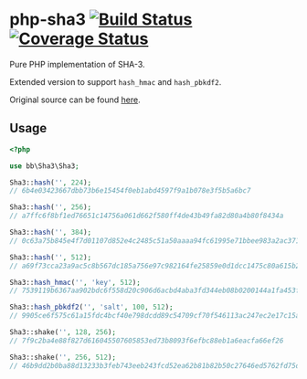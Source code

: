 # php-sha3   [![Build Status](https://app.travis-ci.com/danielmarschall/php-sha3.svg?branch=master)](https://app.travis-ci.com/github/danielmarschall/php-sha3/) [![Coverage Status](https://coveralls.io/repos/github/danielmarschall/php-sha3/badge.svg)](https://coveralls.io/github/danielmarschall/php-sha3)

Pure PHP implementation of SHA-3.

Extended version to support `hash_hmac` and `hash_pbkdf2`.

Original source can be found [here](https://github.com/0xbb/php-sha3).

## Usage

```php
<?php 

use bb\Sha3\Sha3;

Sha3::hash('', 224);
// 6b4e03423667dbb73b6e15454f0eb1abd4597f9a1b078e3f5b5a6bc7

Sha3::hash('', 256);
// a7ffc6f8bf1ed76651c14756a061d662f580ff4de43b49fa82d80a4b80f8434a

Sha3::hash('', 384);
// 0c63a75b845e4f7d01107d852e4c2485c51a50aaaa94fc61995e71bbee983a2ac3713831264adb47fb6bd1e058d5f004

Sha3::hash('', 512);
// a69f73cca23a9ac5c8b567dc185a756e97c982164fe25859e0d1dcc1475c80a615b2123af1f5f94c11e3e9402c3ac558f500199d95b6d3e301758586281dcd26

Sha3::hash_hmac('', 'key', 512);
// 7539119b6367aa902bdc6f558d20c906d6acbd4aba3fd344eb08b0200144a1fa453ff6e7919962358be53f6db2a320d1852c52a3dea3e907070775f7a91f1282

Sha3::hash_pbkdf2('', 'salt', 100, 512);
// 9905ce6f575c61a15fdc4bcf40e798dcdd89c54709cf70f546113ac247ec2e17c15ae50383a20546a243c5f1b775c6ec7a7e1b31eb1b596c5edf8595f6b8f8fb

Sha3::shake('', 128, 256);
// 7f9c2ba4e88f827d616045507605853ed73b8093f6efbc88eb1a6eacfa66ef26

Sha3::shake('', 256, 512);
// 46b9dd2b0ba88d13233b3feb743eeb243fcd52ea62b81b82b50c27646ed5762fd75dc4ddd8c0f200cb05019d67b592f6fc821c49479ab48640292eacb3b7c4be
